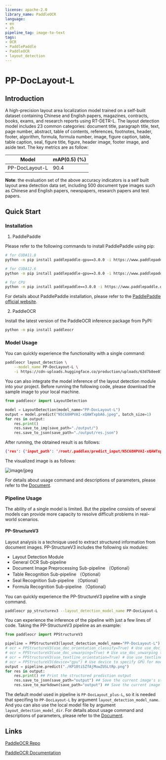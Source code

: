 ```yaml
---
license: apache-2.0
library_name: PaddleOCR
language:
- en
- zh
pipeline_tag: image-to-text
tags:
- OCR
- PaddlePaddle
- PaddleOCR
- layout_detection
---
```


# PP-DocLayout-L

## Introduction

A high-precision layout area localization model trained on a self-built dataset containing Chinese and English papers, magazines, contracts, books, exams, and research reports using RT-DETR-L. The layout detection model includes 23 common categories: document title, paragraph title, text, page number, abstract, table of contents, references, footnotes, header, footer, algorithm, formula, formula number, image, figure caption, table, table caption, seal, figure title, figure, header image, footer image, and aside text. The key metrics are as follow:

| Model| mAP(0.5) (%) | 
|  --- | --- | 
|PP-DocLayout-L |  90.4 | 

**Note**: the evaluation set of the above accuracy indicators is a self built layout area detection data set, including 500 document type images such as Chinese and English papers, newspapers, research papers and test papers.

## Quick Start

### Installation

1. PaddlePaddle

Please refer to the following commands to install PaddlePaddle using pip:

```bash
# for CUDA11.8
python -m pip install paddlepaddle-gpu==3.0.0 -i https://www.paddlepaddle.org.cn/packages/stable/cu118/

# for CUDA12.6
python -m pip install paddlepaddle-gpu==3.0.0 -i https://www.paddlepaddle.org.cn/packages/stable/cu126/

# for CPU
python -m pip install paddlepaddle==3.0.0 -i https://www.paddlepaddle.org.cn/packages/stable/cpu/
```

For details about PaddlePaddle installation, please refer to the [PaddlePaddle official website](https://www.paddlepaddle.org.cn/en/install/quick).

2. PaddleOCR

Install the latest version of the PaddleOCR inference package from PyPI:

```bash
python -m pip install paddleocr
```


### Model Usage

You can quickly experience the functionality with a single command:

```bash
paddleocr layout_detection \
    --model_name PP-DocLayout-L \
    -i https://cdn-uploads.huggingface.co/production/uploads/63d7b8ee07cd1aa3c49a2026/N5C68HPVAI-xQAWTxpbA6.jpeg
```

You can also integrate the model inference of the layout detection module into your project. Before running the following code, please download the sample image to your local machine.

```python
from paddleocr import LayoutDetection

model = LayoutDetection(model_name="PP-DocLayout-L")
output = model.predict("N5C68HPVAI-xQAWTxpbA6.jpeg", batch_size=1)
for res in output:
    res.print()
    res.save_to_img(save_path="./output/")
    res.save_to_json(save_path="./output/res.json")
```

After running, the obtained result is as follows:

```json
{'res': {'input_path': '/root/.paddlex/predict_input/N5C68HPVAI-xQAWTxpbA6.jpeg', 'page_index': None, 'boxes': [{'cls_id': 8, 'label': 'table', 'score': 0.9866371154785156, 'coordinate': [74.3101, 105.714195, 321.98795, 299.11014]}, {'cls_id': 2, 'label': 'text', 'score': 0.9859796166419983, 'coordinate': [34.659634, 349.9106, 358.33762, 611.34357]}, {'cls_id': 2, 'label': 'text', 'score': 0.9850561618804932, 'coordinate': [34.94621, 647.37744, 358.32578, 849.23584]}, {'cls_id': 8, 'label': 'table', 'score': 0.9850051403045654, 'coordinate': [438.06946, 105.37968, 662.88696, 313.88608]}, {'cls_id': 2, 'label': 'text', 'score': 0.9847787022590637, 'coordinate': [385.971, 497.0397, 710.95557, 697.68115]}, {'cls_id': 2, 'label': 'text', 'score': 0.980556845664978, 'coordinate': [385.79675, 345.93768, 710.07336, 459.1456]}, {'cls_id': 2, 'label': 'text', 'score': 0.9799885749816895, 'coordinate': [386.07678, 735.3819, 710.60815, 850.1992]}, {'cls_id': 9, 'label': 'table_title', 'score': 0.9376334547996521, 'coordinate': [35.275173, 19.85299, 358.9236, 77.812965]}, {'cls_id': 0, 'label': 'paragraph_title', 'score': 0.8755854964256287, 'coordinate': [386.63153, 476.6075, 699.78394, 490.1158]}, {'cls_id': 0, 'label': 'paragraph_title', 'score': 0.8617689609527588, 'coordinate': [387.2742, 715.95734, 524.38525, 729.20825]}, {'cls_id': 0, 'label': 'paragraph_title', 'score': 0.860828161239624, 'coordinate': [35.453644, 627.4963, 185.6373, 640.4026]}, {'cls_id': 0, 'label': 'paragraph_title', 'score': 0.857572615146637, 'coordinate': [35.33445, 330.80554, 141.46928, 344.407]}, {'cls_id': 9, 'label': 'table_title', 'score': 0.7964489459991455, 'coordinate': [385.9402, 19.755222, 711.51154, 75.00652]}, {'cls_id': 2, 'label': 'text', 'score': 0.5557674765586853, 'coordinate': [385.9402, 19.755222, 711.51154, 75.00652]}]}}
```

The visualized image is as follows:

![image/jpeg](https://cdn-uploads.huggingface.co/production/uploads/63d7b8ee07cd1aa3c49a2026/WaDEVTJUhRgHBZmI_bo5q.jpeg)

For details about usage command and descriptions of parameters, please refer to the [Document](https://paddlepaddle.github.io/PaddleOCR/latest/en/version3.x/module_usage/layout_detection.html#iii-quick-integration).

### Pipeline Usage

The ability of a single model is limited. But the pipeline consists of several models can provide more capacity to resolve difficult problems in real-world scenarios.

#### PP-StructureV3

Layout analysis is a technique used to extract structured information from document images. PP-StructureV3 includes the following six modules:
* Layout Detection Module
* General OCR Sub-pipeline
* Document Image Preprocessing Sub-pipeline （Optional）
* Table Recognition Sub-pipeline （Optional）
* Seal Recognition Sub-pipeline （Optional）
* Formula Recognition Sub-pipeline （Optional）

You can quickly experience the PP-StructureV3 pipeline with a single command.

```bash
paddleocr pp_structurev3 --layout_detection_model_name PP-DocLayout-L -i https://cdn-uploads.huggingface.co/production/uploads/63d7b8ee07cd1aa3c49a2026/KP10tiSZfAjMuwZUSLtRp.png
```

You can experience the inference of the pipeline with just a few lines of code. Taking the PP-StructureV3 pipeline as an example:

```python
from paddleocr import PPStructureV3

pipeline = PPStructureV3(layout_detection_model_name="PP-DocLayout-L")
# ocr = PPStructureV3(use_doc_orientation_classify=True) # Use use_doc_orientation_classify to enable/disable document orientation classification model
# ocr = PPStructureV3(use_doc_unwarping=True) # Use use_doc_unwarping to enable/disable document unwarping module
# ocr = PPStructureV3(use_textline_orientation=True) # Use use_textline_orientation to enable/disable textline orientation classification model
# ocr = PPStructureV3(device="gpu") # Use device to specify GPU for model inference
output = pipeline.predict("./KP10tiSZfAjMuwZUSLtRp.png")
for res in output:
    res.print() ## Print the structured prediction output
    res.save_to_json(save_path="output") ## Save the current image's structured result in JSON format
    res.save_to_markdown(save_path="output") ## Save the current image's result in Markdown format
```

The default model used in pipeline is `PP-DocLayout_plus-L`, so it is needed that specifing to `PP-DocLayout-L` by argument `layout_detection_model_name`. And you can also use the local model file by argument `layout_detection_model_dir`. 
For details about usage command and descriptions of parameters, please refer to the [Document](https://paddlepaddle.github.io/PaddleOCR/latest/en/version3.x/pipeline_usage/PP-StructureV3.html#2-quick-start).

## Links

[PaddleOCR Repo](https://github.com/paddlepaddle/paddleocr)

[PaddleOCR Documentation](https://paddlepaddle.github.io/PaddleOCR/latest/en/index.html)

